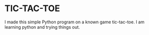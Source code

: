 # TIC-TAC-TOE
I made this simple Python program on a known game tic-tac-toe. I am learning python and trying things out.
